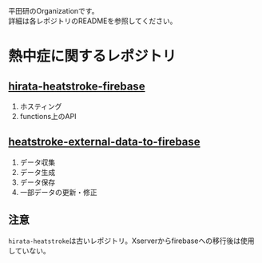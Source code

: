 平田研のOrganizationです。  
詳細は各レポジトリのREADMEを参照してください。

# 熱中症に関するレポジトリ
## [hirata-heatstroke-firebase](https://github.com/hirata-lab-nit/hirata-heatstroke-firebase)
1. ホスティング
2. functions上のAPI

## [heatstroke-external-data-to-firebase](https://github.com/hirata-lab-nit/heatstroke-external-data-to-firebase)
1. データ収集
2. データ生成
3. データ保存
4. 一部データの更新・修正

## 注意
`hirata-heatstroke`は古いレポジトリ。Xserverからfirebaseへの移行後は使用していない。


